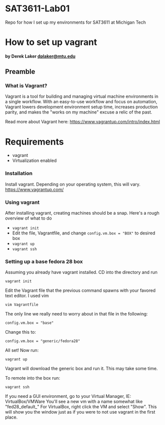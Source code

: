# SAT3611-Lab01
Repo for how I set up my environments for SAT3611 at Michigan Tech
# How to set up vagrant
#### by Derek Laker <dplaker@mtu.edu>

## Preamble
### What is Vagrant?
Vagrant is a tool for building and managing virtual machine environments in a single workflow. With an easy-to-use workflow and focus on automation, Vagrant lowers development environment setup time, increases production parity, and makes the "works on my machine" excuse a relic of the past.

Read more about Vagrant here:
https://www.vagrantup.com/intro/index.html

# Requirements
- vagrant
- Virtualization enabled

### Installation
Install vagrant. Depending on your operating system, this will vary.
https://www.vagrantup.com/

### Using vagrant
After installing vagrant, creating machines should be a snap. Here's a rough overview of what to do
- ```vagrant init```
- Edit the file, Vagrantfile, and change ```config.vm.box = "BOX"``` to desired box
- ```vagrant up```
- ```vagrant ssh```

### Setting up a base fedora 28 box
Assuming you already have vagrant installed. CD into the directory and run
```
vagrant init
```
Edit the Vagrant file that the previous command spawns with your favored text editor. I used vim
```
vim Vagrantfile
```
The only line we really need to worry about in that file in the following:
```
config.vm.box = "base"
```
Change this to:
```
config.vm.box = "generic/fedora28"
```
All set! Now run:
```
vagrant up
```
Vagrant will download the generic box and run it. This may take some time.

To remote into the box run:
```
vagrant ssh
```
If you need a GUI environment, go to your Virtual Manager, IE: VirtualBox/VMWare
You'll see a new vm with a name somewhat like "fed28_default_"
For VirtualBox, right click the VM and select "Show". This will show you the window just as if you were to not use vagrant in the first place.
